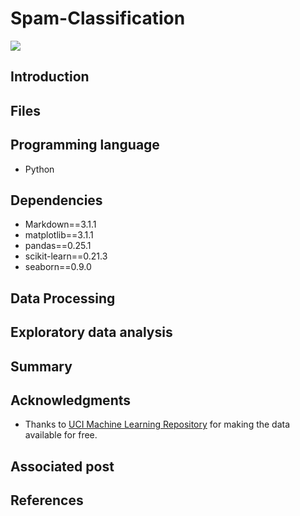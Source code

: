 # Spam-Classification
<img src="https://miro.medium.com/max/1840/1*hsyCZOYoGrX6BJsj4Lgrhg.png"/>

## Introduction

## Files

## Programming language
- Python

## Dependencies
- Markdown==3.1.1
- matplotlib==3.1.1
- pandas==0.25.1
- scikit-learn==0.21.3
- seaborn==0.9.0

## Data Processing

## Exploratory data analysis

## Summary


## Acknowledgments
- Thanks to <a href="https://archive.ics.uci.edu/ml/machine-learning-databases/00228/">UCI Machine Learning Repository</a> for making the data available for free.

## Associated post


## References

